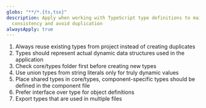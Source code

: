 ```yaml
---
globs: "**/*.{ts,tsx}"
description: Apply when working with TypeScript type definitions to maintain
  consistency and avoid duplication
alwaysApply: true
---
```


1. Always reuse existing types from project instead of creating duplicates
2. Types should represent actual dynamic data structures used in the application
3. Check core/types folder first before creating new types
4. Use union types from string literals only for truly dynamic values
5. Place shared types in core/types, component-specific types should be defined in the component file
6. Prefer interface over type for object definitions
7. Export types that are used in multiple files